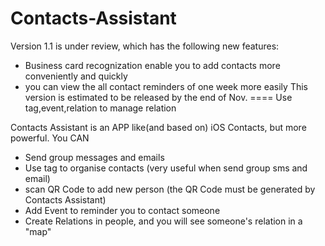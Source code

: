 # Contacts-Assistant
Version 1.1 is under review, which has the following new features:
- Business card recognization enable you to add contacts more conveniently and quickly
- you can view the all contact reminders of one week more easily
This version is estimated to be released by the end of Nov.
====
Use tag,event,relation to manage relation

Contacts Assistant is an APP like(and based on) iOS Contacts, but more powerful.
You CAN
- Send group messages and emails 
- Use tag to organise contacts (very useful when send group sms and email)
- scan QR Code to add new person (the QR Code must be generated by Contacts Assistant)
- Add Event to reminder you to contact someone
- Create Relations in people, and you will see someone's relation in a "map"

